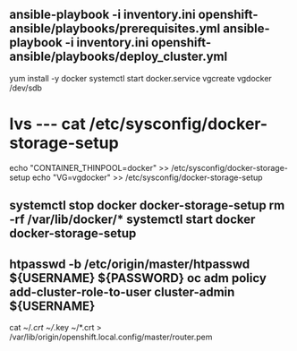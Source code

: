 ansible-playbook -i inventory.ini openshift-ansible/playbooks/prerequisites.yml
ansible-playbook -i inventory.ini openshift-ansible/playbooks/deploy_cluster.yml
--------------------------
yum install -y docker
systemctl start docker.service
vgcreate vgdocker /dev/sdb
# lvs --- cat /etc/sysconfig/docker-storage-setup
echo "CONTAINER_THINPOOL=docker" >> /etc/sysconfig/docker-storage-setup
echo "VG=vgdocker" >> /etc/sysconfig/docker-storage-setup

systemctl stop docker docker-storage-setup
rm -rf /var/lib/docker/*
systemctl start docker docker-storage-setup
-------------------------
htpasswd -b /etc/origin/master/htpasswd ${USERNAME} ${PASSWORD}
oc adm policy add-cluster-role-to-user cluster-admin ${USERNAME}
---------------------------
cat ~/*.crt ~/*.key ~/*.crt > /var/lib/origin/openshift.local.config/master/router.pem
